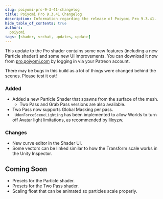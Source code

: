 ```yaml
---
slug: poiyomi-pro-9-3-41-changelog
title: Poiyomi Pro 9.3.41 Changelog
description: Information regarding the release of Poiyomi Pro 9.3.41.
hide_table_of_contents: true
authors:
  poiyomi
tags: [shader, vrchat, updates, update]
---
```


This update to the Pro shader contains some new features (including a new Particle shader!) and some new UI improvements. You can download it now from [pro.poiyomi.com](https://pro.poiyomi.com) by logging in via your Patreon account.

There may be bugs in this build as a lot of things were changed behind the scenes. Please test it out!

### Added
- Added a new Particle Shader that spawns from the surface of the mesh.
	- Two Pass and Grab Pass versions are also available.
- Two Pass now supports Global Masking per pass.
- `_UdonForceSceneLighting` has been implemented to allow Worlds to turn off Avatar light limitations, as recommended by lilxyzw.

### Changes
- New curve editor in the Shader UI.
- Some vectors can be linked similar to how the Transform scale works in the Unity Inspector.

## Coming Soon
- Presets for the Particle shader.
- Presets for the Two Pass shader.
- Scaling float that can be animated so particles scale properly.
